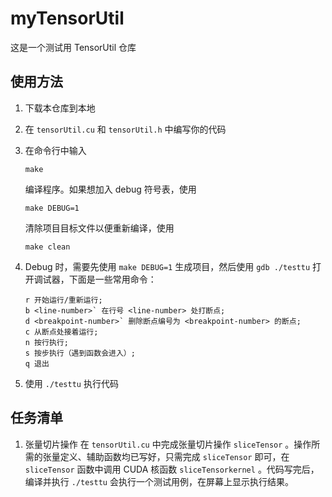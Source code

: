 # myTensorUtil
这是一个测试用 TensorUtil 仓库

## 使用方法
1. 下载本仓库到本地

2. 在 `tensorUtil.cu` 和 `tensorUtil.h` 中编写你的代码

3. 在命令行中输入
   ```
   make
   ```
   编译程序。如果想加入 debug 符号表，使用
   ```
   make DEBUG=1
   ```
   清除项目目标文件以便重新编译，使用
   ```
   make clean
   ```

4. Debug 时，需要先使用 `make DEBUG=1` 生成项目，然后使用 `gdb ./testtu` 打开调试器，下面是一些常用命令：
   ```
   r 开始运行/重新运行;
   b <line-number>` 在行号 <line-number> 处打断点;
   d <breakpoint-number>` 删除断点编号为 <breakpoint-number> 的断点;
   c 从断点处接着运行;
   n 按行执行;
   s 按步执行（遇到函数会进入）;
   q 退出
   ```

5. 使用 `./testtu` 执行代码

## 任务清单
1. 张量切片操作
   在 `tensorUtil.cu` 中完成张量切片操作 `sliceTensor` 。操作所需的张量定义、辅助函数均已写好，只需完成 `sliceTensor` 即可，在 `sliceTensor` 函数中调用 CUDA 核函数 `sliceTensorkernel` 。代码写完后，编译并执行 `./testtu` 会执行一个测试用例，在屏幕上显示执行结果。